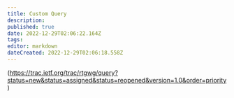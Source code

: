 ```yaml
---
title: Custom Query
description: 
published: true
date: 2022-12-29T02:06:22.164Z
tags: 
editor: markdown
dateCreated: 2022-12-29T02:06:18.558Z
---
```


(https://trac.ietf.org/trac/rtgwg/query?status=new&status=assigned&status=reopened&version=1.0&order=priority)